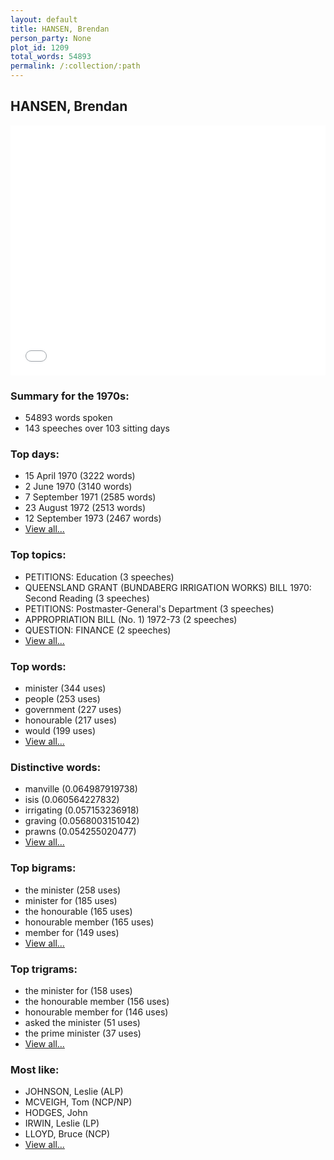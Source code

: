 ```yaml
---
layout: default
title: HANSEN, Brendan
person_party: None
plot_id: 1209
total_words: 54893
permalink: /:collection/:path
---
```


## HANSEN, Brendan

<iframe width="100%" height="400" frameborder="0" scrolling="no" src="//plot.ly/~wragge/1209.embed"></iframe>


### Summary for the 1970s:

* 54893 words spoken
* 143 speeches over 103 sitting days


### Top days:

* 15 April 1970 (3222 words)
* 2 June 1970 (3140 words)
* 7 September 1971 (2585 words)
* 23 August 1972 (2513 words)
* 12 September 1973 (2467 words)
* [View all...](days/)


### Top topics:

* PETITIONS: Education (3 speeches)
* QUEENSLAND GRANT (BUNDABERG IRRIGATION WORKS) BILL 1970: Second Reading (3 speeches)
* PETITIONS: Postmaster-General's Department (3 speeches)
* APPROPRIATION BILL (No. 1) 1972-73 (2 speeches)
* QUESTION: FINANCE (2 speeches)
* [View all...](topics/)


### Top words:

* minister (344 uses)
* people (253 uses)
* government (227 uses)
* honourable (217 uses)
* would (199 uses)
* [View all...](words/)


### Distinctive words:

* manville (0.064987919738)
* isis (0.060564227832)
* irrigating (0.057153236918)
* graving (0.0568003151042)
* prawns (0.054255020477)
* [View all...](sig_words/)


### Top bigrams:

* the minister (258 uses)
* minister for (185 uses)
* the honourable (165 uses)
* honourable member (165 uses)
* member for (149 uses)
* [View all...](bigrams/)


### Top trigrams:

* the minister for (158 uses)
* the honourable member (156 uses)
* honourable member for (146 uses)
* asked the minister (51 uses)
* the prime minister (37 uses)
* [View all...](trigrams/)


### Most like:

* JOHNSON, Leslie (ALP)
* MCVEIGH, Tom (NCP/NP)
* HODGES, John 
* IRWIN, Leslie (LP)
* LLOYD, Bruce (NCP)
* [View all...](similarities/)
